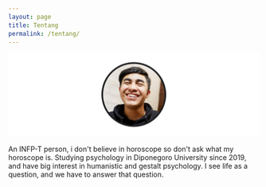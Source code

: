 ```yaml
---
layout: page
title: Tentang
permalink: /tentang/
---
```


<img src="/images/avatar.png" alt="Imem">

An INFP-T person, i don't believe in horoscope so don't ask what my horoscope is. Studying psychology in Diponegoro University since 2019, and have big interest in humanistic and gestalt psychology. I see life as a question, and we have to answer that question.

